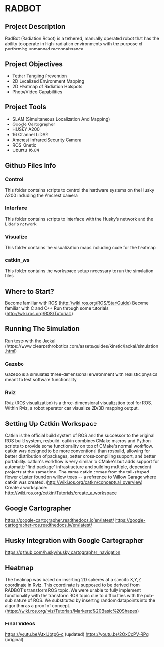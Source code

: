 # RADBOT

## Project Description
RadBot (Radiation Robot) is a tethered, manually operated robot that has the ability to operate in high-radiation environments with the purpose of performing unmanned reconnaissance

## Project Objectives
- Tether Tangling Prevention  
- 2D Localized Environment Mapping
- 2D Heatmap of Radiation Hotspots  
- Photo/Video Capabilities

## Project Tools
- SLAM (Simultaneous Localization And Mapping)
- Google Cartographer
- HUSKY A200
- 16 Channel LiDAR
- Amcrest Infrared Security Camera
- ROS Kinetic
- Ubuntu 16.04

## Github Files Info
### Control
This folder contains scripts to control the hardware systems on the Husky A200 including the Amcrest camera
### Interface
This folder contains scripts to interface with the Husky's network and the Lidar's network
### Visualize
This folder contains the visualization maps including code for the heatmap
### catkin_ws
This folder contains the workspace setup necessary to run the simulation files

## Where to Start?
Become familiar with ROS (http://wiki.ros.org/ROS/StartGuide)
Become familiar with C and C++
Run through some tutorials (http://wiki.ros.org/ROS/Tutorials)

## Running The Simulation
Run tests with the Jackal (https://www.clearpathrobotics.com/assets/guides/kinetic/jackal/simulation.html)

### Gazebo
Gazebo is a simulated three-dimensional environment with realistic physics meant to test software functionality

### Rviz
Rviz (ROS visualization) is a three-dimensional visualization tool for ROS. Within Rviz, a robot operator can visualize 2D/3D mapping output. 

## Setting Up Catkin Workspace
Catkin is the official build system of ROS and the successor to the original ROS build system, rosbuild. catkin combines CMake macros and Python scripts to provide some functionality on top of CMake's normal workflow. catkin was designed to be more conventional than rosbuild, allowing for better distribution of packages, better cross-compiling support, and better portability. catkin's workflow is very similar to CMake's but adds support for automatic 'find package' infrastructure and building multiple, dependent projects at the same time. The name catkin comes from the tail-shaped flower cluster found on willow trees -- a reference to Willow Garage where catkin was created. (http://wiki.ros.org/catkin/conceptual_overview)  
Create a workspace: http://wiki.ros.org/catkin/Tutorials/create_a_workspace

## Google Cartographer
https://google-cartographer.readthedocs.io/en/latest/
https://google-cartographer-ros.readthedocs.io/en/latest/

## Husky Integration with Google Cartographer
https://github.com/husky/husky_cartographer_navigation

## Heatmap
The heatmap was based on inserting 2D spheres at a specifc X,Y,Z coordinate in Rviz. This coordinate is supposed to be derived from RADBOT's transform ROS topic. We were unable to fully implement functionality with the transform ROS topic due to difficulties with the pub-sub nature of ROS. We substituted by inserting random datapoints into the algorithm as a proof of concept. (https://wiki.ros.org/rviz/Tutorials/Markers:%20Basic%20Shapes)  
### Final Videos
https://youtu.be/AtxlUbtp6-c (updated)
https://youtu.be/2OxCcPV-RPg (original)
